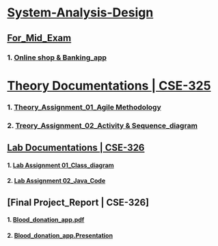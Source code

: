 # [System-Analysis-Design](https://github.com/Jobayerhaque/System-Analysis-Design)

## [For_Mid_Exam](https://github.com/Jobayerhaque/System-Analysis-Design/tree/master/Mid_Exam)
### 1. [Online shop & Banking_app](https://github.com/Jobayerhaque/System-Analysis-Design/blob/master/Mid_Exam/Lab_Mid_Exam.pdf)

# [Theory Documentations | CSE-325](https://github.com/Jobayerhaque/System-Analysis-Design/tree/master/Theory_Assignment)
### 1. [Theory_Assignment_01_Agile Methodology](https://github.com/Jobayerhaque/System-Analysis-Design/blob/master/Theory_Assignment/Assignment_01/Agile%20Development%20Methodology.pdf )
### 2. [Treory_Assignment_02_Activity & Sequence_diagram](https://github.com/Jobayerhaque/System-Analysis-Design/blob/master/Theory_Assignment/Assignment_02/Activity%20%26%20Sequence%20diagram.pdf)

## [Lab Documentations | CSE-326](https://github.com/Jobayerhaque/System-Analysis-Design/tree/master/Lab_Assignment)
#### 1. [Lab Assignment 01_Class_diagram](https://github.com/Jobayerhaque/System-Analysis-Design/blob/master/Lab_Assignment/Lab_Assignment_01/Class%20diagram.pdf )
#### 2. [Lab Assignment 02_Java_Code](https://github.com/Jobayerhaque/System-Analysis-Design/tree/master/Lab_Assignment/Lab_Assignment_02/src)

## [Final Project_Report | CSE-326]
#### 1. [Blood_donation_app.pdf](https://github.com/Jobayerhaque/System-Analysis-Design/blob/master/Final_Project_Riport/Blood%20donation%20app%20Project%20Report.pdf)
#### 2. [Blood_donation_app.Presentation](https://github.com/Jobayerhaque/System-Analysis-Design/blob/master/Final_Project_Riport/Blood%20donation%20app%20presentation.pptx)
